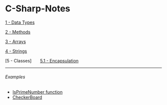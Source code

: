 # C-Sharp-Notes

[1 - Data Types](https://github.com/zeynepakkaya-1/C-Sharp-Notes/blob/main/DataTypes.cs)

[2 - Methods](https://github.com/zeynepakkaya-1/C-Sharp-Notes/blob/main/Methods.cs)

[3 - Arrays](https://github.com/zeynepakkaya-1/C-Sharp-Notes/blob/main/Arrays.cs)

[4 - Strings](https://github.com/zeynepakkaya-1/C-Sharp-Notes/blob/main/Strings.cs)

[5 - Classes]
&nbsp;&nbsp;&nbsp;&nbsp;&nbsp;&nbsp;[5.1 - Encapsulation](https://github.com/zeynepakkaya-1/C-Sharp-Notes/blob/main/Classes/ClassesEncapsulation.cs)

***

###### Examples

- [IsPrimeNumber function](https://github.com/zeynepakkaya-1/C-Sharp-Notes/blob/main/Examples/PrimeNumber.cs)
- [CheckerBoard](https://github.com/zeynepakkaya-1/C-Sharp-Notes/blob/main/Examples/CheckerBoard.cs)
